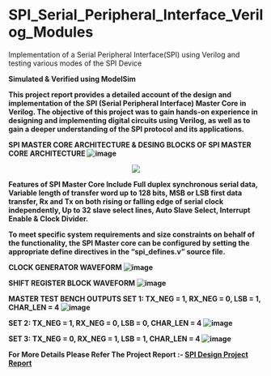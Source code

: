 # SPI_Serial_Peripheral_Interface_Verilog_Modules
Implementation of a Serial Peripheral Interface(SPI) using Verilog and testing various modes of the SPI Device

<strong>Simulated & Verified using ModelSim

This project report provides a detailed account of the design and implementation of the SPI (Serial Peripheral Interface) Master Core in Verilog. The objective of this project was to gain hands-on experience in designing and implementing digital circuits using Verilog, as well as to gain a deeper understanding of the SPI protocol and its applications. 


<strong>SPI MASTER CORE ARCHITECTURE & DESING BLOCKS OF SPI MASTER CORE ARCHITECTURE</strong>
![image](https://github.com/daringpatil3134/SPI_Serial_Peripheral_Interface_Verilog_Modules/assets/83998270/f46a1888-ce12-4d1b-a7f6-89d9c95a936b)

<p align="center">
  <img src="https://github.com/daringpatil3134/SPI_Serial_Peripheral_Interface_Verilog_Modules/assets/83998270/4c61bc2e-0dfb-4eda-ba55-3ffa864a98e8">
</p>

Features of SPI Master Core Include Full duplex synchronous serial data, Variable length of transfer word up to 128 bits, MSB or LSB first data transfer, Rx and Tx on both rising or falling edge of serial clock independently, Up to 32 slave select lines, Auto Slave Select, Interrupt Enable & Clock Divider.

To meet specific system requirements and size constraints on behalf of the functionality, the SPI Master core can be configured by setting the appropriate define directives in the “spi_defines.v” source file.

<strong>CLOCK GENERATOR WAVEFORM</strong>
![image](https://github.com/daringpatil3134/SPI_Serial_Peripheral_Interface_Verilog_Modules/assets/83998270/eb52d3fd-50cc-4678-98b8-019117840e7b)

<strong>SHIFT REGISTER BLOCK WAVEFORM<strong>
![image](https://github.com/daringpatil3134/SPI_Serial_Peripheral_Interface_Verilog_Modules/assets/83998270/b19e3c3e-586c-48db-a2d9-34cc6711b7ae)

<strong>MASTER TEST BENCH OUTPUTS
SET 1: TX_NEG = 1, RX_NEG = 0, LSB = 1, CHAR_LEN = 4</strong>
![image](https://github.com/daringpatil3134/SPI_Serial_Peripheral_Interface_Verilog_Modules/assets/83998270/1668c63c-b995-4d89-b303-be1033795590)

<strong>SET 2: TX_NEG = 1, RX_NEG = 0, LSB = 0, CHAR_LEN = 4</strong>
![image](https://github.com/daringpatil3134/SPI_Serial_Peripheral_Interface_Verilog_Modules/assets/83998270/8047805f-b798-4441-9710-a182c0c8cdfa)

<strong>SET 3: TX_NEG = 0, RX_NEG = 1, LSB = 1, CHAR_LEN = 4</strong>
![image](https://github.com/daringpatil3134/SPI_Serial_Peripheral_Interface_Verilog_Modules/assets/83998270/b1e5b156-44bc-4709-b452-178254348cdb)

For More Details Please Refer The Project Report :- [SPI Design Project Report](https://drive.google.com/file/d/1IAZNETm_P4-l9MCdvRWQpI7wAFOC6SgX/view?usp=share_link)
